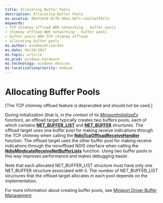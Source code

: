 ```yaml
---
title: Allocating Buffer Pools
description: Allocating Buffer Pools
ms.assetid: 9bbf2636-9cfb-40ea-b67c-c4315a3fbc7a
keywords:
- TCP chimney offload WDK networking , buffer pools
- chimney offload WDK networking , buffer pools
- buffer pools WDK TCP chimney offload
- allocating buffer pools
ms.author: windowsdriverdev
ms.date: 04/20/2017
ms.topic: article
ms.prod: windows-hardware
ms.technology: windows-devices
ms.localizationpriority: medium
---
```


# Allocating Buffer Pools


\[The TCP chimney offload feature is deprecated and should not be used.\]

During initialization (that is, in the context of its [*MiniportInitializeEx*](https://msdn.microsoft.com/library/windows/hardware/ff559389) function), an offload target typically creates two buffers pools, each of which contains [**NET\_BUFFER\_LIST**](https://msdn.microsoft.com/library/windows/hardware/ff568388) and [**NET\_BUFFER**](https://msdn.microsoft.com/library/windows/hardware/ff568376) structures. The offload target uses one buffer pool for making receive indications through the TCP chimney when calling the [**NdisTcpOffloadReceiveHandler**](https://msdn.microsoft.com/library/windows/hardware/ff564606) function. The offload target uses the other buffer pool for making receive indications through the nonoffload NDIS interface when calling the [**NdisMIndicateReceiveNetBufferLists**](https://msdn.microsoft.com/library/windows/hardware/ff563598) function. Using two buffer pools in this way improves performance and makes debugging easier.

Note that each allocated NET\_BUFFER\_LIST structure must have only one NET\_BUFFER structure associated with it. The number of NET\_BUFFER\_LIST structures that the offload target allocates in each pool depends on the implementation.

For more information about creating buffer pools, see [Miniport Driver Buffer Management](miniport-driver-buffer-management.md).

 

 





